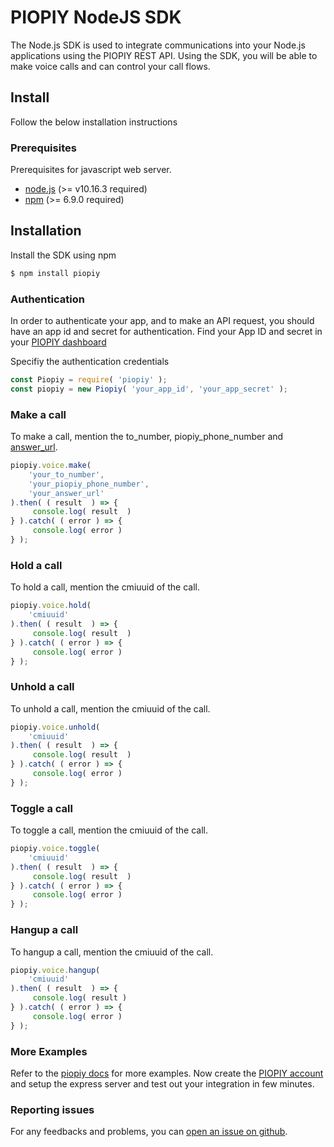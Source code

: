 # PIOPIY NodeJS SDK


The Node.js SDK is used to integrate communications into your Node.js applications using the PIOPIY REST API. Using the SDK, you will be able to make voice calls and can control your call flows.

## Install

Follow the below installation instructions

### Prerequisites

Prerequisites for javascript web server.

- <a href="https://nodejs.org/en/" target="_blank">node.js</a> (>= v10.16.3 required)
- <a href="https://www.npmjs.com/" target="_blank">npm</a> (>= 6.9.0 required)

## Installation

Install the SDK using npm

```bash
$ npm install piopiy
```


### Authentication

In order to authenticate your app, and to make an API request, you should have an app id and secret for authentication. Find your App ID and secret in your <a href="https://doc.telecmi.com/piopiy/docs/build-app#app-id-and-secret" target="_blank">PIOPIY dashboard</a>

Specifiy the authentication credentials 

```javascript
const Piopiy = require( 'piopiy' );
const piopiy = new Piopiy( 'your_app_id', 'your_app_secret' );
```

### Make a call

To make a call, mention the to_number, piopiy_phone_number and <a href="https://doc.telecmi.com/piopiy/docs/configure-url" target="_blank">answer_url</a>.

```javascript
piopiy.voice.make( 
    'your_to_number', 
    'your_piopiy_phone_number',
    'your_answer_url' 
).then( ( result  ) => {
     console.log( result  )
} ).catch( ( error ) => {
     console.log( error )
} );
```

### Hold a call

To hold a call, mention the cmiuuid of the call.

```javascript
piopiy.voice.hold( 
    'cmiuuid'
).then( ( result  ) => {
     console.log( result  )
} ).catch( ( error ) => {
     console.log( error )
} );
```

### Unhold a call

To unhold a call, mention the cmiuuid of the call.

```javascript
piopiy.voice.unhold( 
    'cmiuuid'
).then( ( result  ) => {
     console.log( result  )
} ).catch( ( error ) => {
     console.log( error )
} );
```

### Toggle a call

To toggle a call, mention the cmiuuid of the call.

```javascript
piopiy.voice.toggle( 
    'cmiuuid'
).then( ( result  ) => {
     console.log( result  )
} ).catch( ( error ) => {
     console.log( error )
} );
```
### Hangup a call

To hangup a call, mention the cmiuuid of the call.

```javascript
piopiy.voice.hangup( 
    'cmiuuid'
).then( ( result  ) => {
     console.log( result )
} ).catch( ( error ) => {
     console.log( error )
} );
```

### More Examples

Refer to the <a href="https://doc.telecmi.com/piopiy/docs/pcmo-overview" target="_blank">piopiy docs</a> for more examples. Now create the <a href="https://doc.telecmi.com/piopiy/docs/get-started#signup" target="_blank">PIOPIY account</a> and setup the express server and test out your integration in few minutes.

### Reporting issues

For any feedbacks and problems, you can <a href="https://github.com/telecmi/piopiy_node/issues" >open an issue on github</a>.


